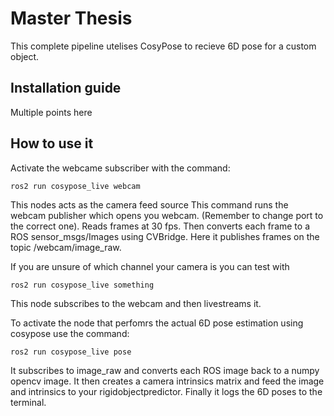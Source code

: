 # Master Thesis

This complete pipeline utelises CosyPose to recieve 6D pose for a custom object. 

## Installation guide 
Multiple points here 

## How to use it 
Activate the webcame subscriber with the command:
```
ros2 run cosypose_live webcam
```
This nodes acts as the camera feed source
This command runs the webcam publisher which opens you webcam. (Remember to change port to the correct one). Reads frames at 30 fps.
Then converts each frame to a ROS sensor_msgs/Images using CVBridge. Here it publishes frames on the topic /webcam/image_raw.

If you are unsure of which channel your camera is you can test with
```
ros2 run cosypose_live something
```
This node subscribes to the webcam and then livestreams it.

To activate the node that perfomrs the actual 6D pose estimation using cosypose use the command:
```
ros2 run cosypose_live pose
```
It subscribes to image_raw and converts each ROS image back to a
numpy opencv image. It then creates a camera intrinsics matrix and feed the image and intrinsics to your rigidobjectpredictor.
Finally it logs the 6D poses to the terminal.

